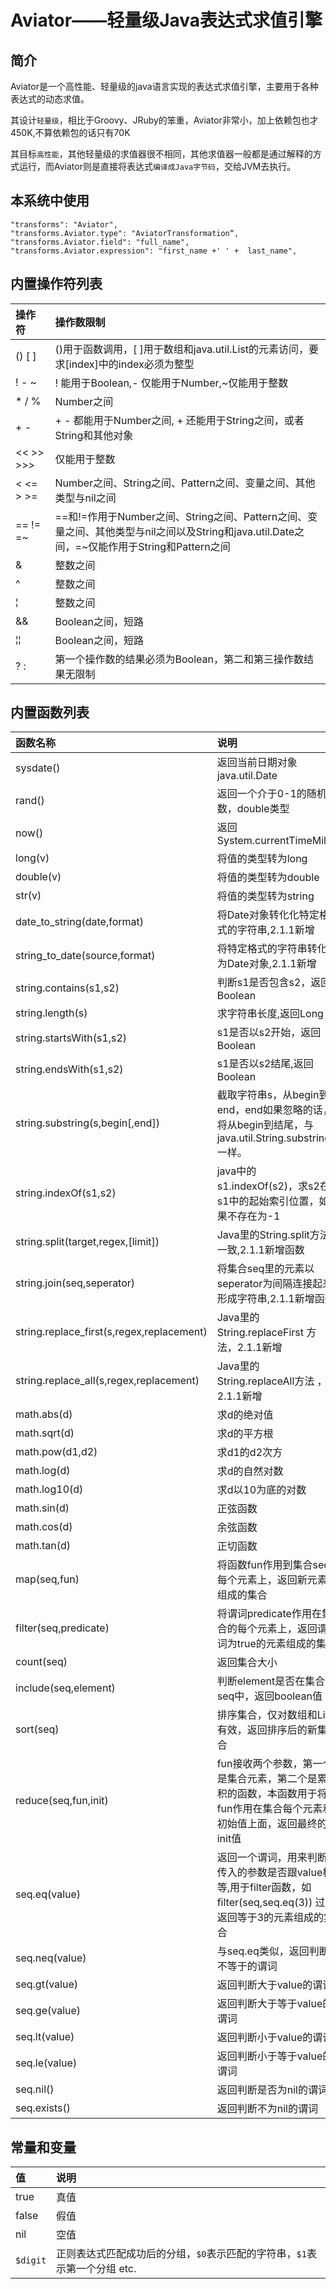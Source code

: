 

# Aviator——轻量级Java表达式求值引擎

## 简介

Aviator是一个高性能、轻量级的java语言实现的表达式求值引擎，主要用于各种表达式的动态求值。

其设计`轻量级`，相比于Groovy、JRuby的笨重，Aviator非常小，加上依赖包也才450K,不算依赖包的话只有70K

其目标`高性能`，其他轻量级的求值器很不相同，其他求值器一般都是通过解释的方式运行，而Aviator则是直接将表达式`编译成Java字节码`，交给JVM去执行。



## 本系统中使用

```properties
"transforms": "Aviator",
"transforms.Aviator.type": "AviatorTransformation“,
"transforms.Aviator.field": "full_name",
"transforms.Aviator.expression": "first_name +' ' +  last_name",
```

## 内置操作符列表

| 操作符    | 操作数限制                                                   |
| :-------- | :----------------------------------------------------------- |
| () [ ]    | ()用于函数调用，[ ]用于数组和java.util.List的元素访问，要求[index]中的index必须为整型 |
| ! - ~     | ! 能用于Boolean,- 仅能用于Number,~仅能用于整数               |
| * / %     | Number之间                                                   |
| + -       | + - 都能用于Number之间, + 还能用于String之间，或者String和其他对象 |
| << >> >>> | 仅能用于整数                                                 |
| < <= > >= | Number之间、String之间、Pattern之间、变量之间、其他类型与nil之间 |
| == != =~  | ==和!=作用于Number之间、String之间、Pattern之间、变量之间、其他类型与nil之间以及String和java.util.Date之间，=~仅能作用于String和Pattern之间 |
| &         | 整数之间                                                     |
| ^         | 整数之间                                                     |
| ¦         | 整数之间                                                     |
| &&        | Boolean之间，短路                                            |
| ¦¦        | Boolean之间，短路                                            |
| ? :       | 第一个操作数的结果必须为Boolean，第二和第三操作数结果无限制  |

## 内置函数列表

| 函数名称                                  | 说明                                                         |
| :---------------------------------------- | :----------------------------------------------------------- |
| sysdate()                                 | 返回当前日期对象java.util.Date                               |
| rand()                                    | 返回一个介于0-1的随机数，double类型                          |
| now()                                     | 返回System.currentTimeMillis                                 |
| long(v)                                   | 将值的类型转为long                                           |
| double(v)                                 | 将值的类型转为double                                         |
| str(v)                                    | 将值的类型转为string                                         |
| date_to_string(date,format)               | 将Date对象转化化特定格式的字符串,2.1.1新增                   |
| string_to_date(source,format)             | 将特定格式的字符串转化为Date对象,2.1.1新增                   |
| string.contains(s1,s2)                    | 判断s1是否包含s2，返回Boolean                                |
| string.length(s)                          | 求字符串长度,返回Long                                        |
| string.startsWith(s1,s2)                  | s1是否以s2开始，返回Boolean                                  |
| string.endsWith(s1,s2)                    | s1是否以s2结尾,返回Boolean                                   |
| string.substring(s,begin[,end])           | 截取字符串s，从begin到end，end如果忽略的话，将从begin到结尾，与java.util.String.substring一样。 |
| string.indexOf(s1,s2)                     | java中的s1.indexOf(s2)，求s2在s1中的起始索引位置，如果不存在为-1 |
| string.split(target,regex,[limit])        | Java里的String.split方法一致,2.1.1新增函数                   |
| string.join(seq,seperator)                | 将集合seq里的元素以seperator为间隔连接起来形成字符串,2.1.1新增函数 |
| string.replace_first(s,regex,replacement) | Java里的String.replaceFirst 方法，2.1.1新增                  |
| string.replace_all(s,regex,replacement)   | Java里的String.replaceAll方法 ，2.1.1新增                    |
| math.abs(d)                               | 求d的绝对值                                                  |
| math.sqrt(d)                              | 求d的平方根                                                  |
| math.pow(d1,d2)                           | 求d1的d2次方                                                 |
| math.log(d)                               | 求d的自然对数                                                |
| math.log10(d)                             | 求d以10为底的对数                                            |
| math.sin(d)                               | 正弦函数                                                     |
| math.cos(d)                               | 余弦函数                                                     |
| math.tan(d)                               | 正切函数                                                     |
| map(seq,fun)                              | 将函数fun作用到集合seq每个元素上，返回新元素组成的集合       |
| filter(seq,predicate)                     | 将谓词predicate作用在集合的每个元素上，返回谓词为true的元素组成的集合 |
| count(seq)                                | 返回集合大小                                                 |
| include(seq,element)                      | 判断element是否在集合seq中，返回boolean值                    |
| sort(seq)                                 | 排序集合，仅对数组和List有效，返回排序后的新集合             |
| reduce(seq,fun,init)                      | fun接收两个参数，第一个是集合元素，第二个是累积的函数，本函数用于将fun作用在集合每个元素和初始值上面，返回最终的init值 |
| seq.eq(value)                             | 返回一个谓词，用来判断传入的参数是否跟value相等,用于filter函数，如filter(seq,seq.eq(3)) 过滤返回等于3的元素组成的集合 |
| seq.neq(value)                            | 与seq.eq类似，返回判断不等于的谓词                           |
| seq.gt(value)                             | 返回判断大于value的谓词                                      |
| seq.ge(value)                             | 返回判断大于等于value的谓词                                  |
| seq.lt(value)                             | 返回判断小于value的谓词                                      |
| seq.le(value)                             | 返回判断小于等于value的谓词                                  |
| seq.nil()                                 | 返回判断是否为nil的谓词                                      |
| seq.exists()                              | 返回判断不为nil的谓词                                        |

## 常量和变量

| 值       | 说明                                                         |
| :------- | :----------------------------------------------------------- |
| true     | 真值                                                         |
| false    | 假值                                                         |
| nil      | 空值                                                         |
| `$digit` | 正则表达式匹配成功后的分组，`$0`表示匹配的字符串，`$1`表示第一个分组 etc. |